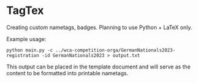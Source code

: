 # TagTex
Creating custom nametags, badges. Planning to use Python + LaTeX only.

Example usage:
```shell
python main.py -c ../wca-competition-orga/GermanNationals2023-registration -id GermanNationals2023 > output.txt
```
This output can be placed in the template document and will serve as the content to be formatted into printable nametags.